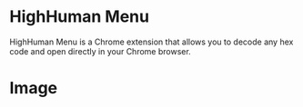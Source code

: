 # HighHuman Menu

HighHuman Menu is a Chrome extension that allows you to decode any hex code and open directly in your Chrome browser.

# Image

